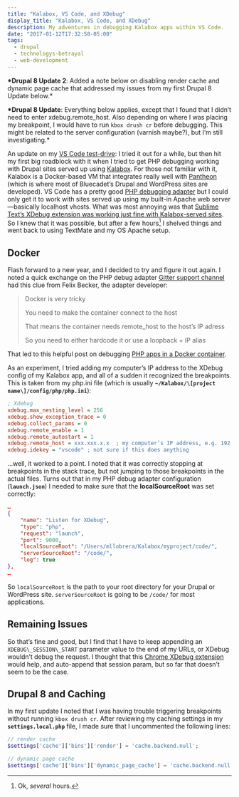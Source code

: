 ```yaml
---
title: "Kalabox, VS Code, and XDebug"
display_title: "Kalabox, VS Code, and XDebug"
description: My adventures in debugging Kalabox apps within VS Code.
date: "2017-01-12T17:32:58-05:00"
tags:
  - drupal
  - technologys-betrayal
  - web-development
---
```


**\*Drupal 8 Update 2**: Added a note below on disabling render cache and dynamic page cache that addressed my issues from my first Drupal 8 Update below.\*

**\*Drupal 8 Update**: Everything below applies, except that I found that I didn’t need to enter xdebug.remote_host. Also depending on where I was placing my breakpoint, I would have to run `kbox drush cr` before debugging. This might be related to the server configuration (varnish maybe?), but I’m still investigating.\*

An update on my [VS Code test-drive](/posts/trying-out-vs-code/): I tried it out for a while, but then hit my first big roadblock with it when I tried to get PHP debugging working with Drupal sites served up using [Kalabox](http://www.kalabox.io). For those not familiar with it, Kalabox is a Docker-based VM that integrates really well with [Pantheon](https://pantheon.io) (which is where most of Bluecadet’s Drupal and WordPress sites are developed). VS Code has a pretty good [PHP debugging adapter](https://github.com/felixfbecker/vscode-php-debug) but I could only get it to work with sites served up using my built-in Apache web server—basically localhost vhosts. What was most annoying was that [Sublime Text’s XDebug extension was working just fine with Kalabox-served sites](http://pantheon.kalabox.io/en/v2.1/users/tooling/#listen-for-incoming-xdebug-connections). So I knew that it was possible, but after a few hours[^1] I shelved things and went back to using TextMate and my OS Apache setup.

## Docker

Flash forward to a new year, and I decided to try and figure it out again. I noted a quick exchange on the PHP debug adapter [Gitter support channel](https://gitter.im/felixfbecker/vscode-php-debug) had this clue from Felix Becker, the adapter developer:

> Docker is very tricky
>
> You need to make the container connect to the host
>
> That means the container needs remote_host to the host’s IP adress
>
> So you need to either hardcode it or use a loopback + IP alias

That led to this helpful post on debugging [PHP apps in a Docker container](http://joenyland.me/blog/debug-a-php-app-in-a-docker-container-using-xdebug/).

As an experiment, I tried adding my computer’s IP address to the XDebug config of my Kalabox app, and all of a sudden it recognized the breakpoints. This is taken from my php.ini file (which is usually **`~/Kalabox/\[project name\]/config/php/php.ini`**):

```ini
; Xdebug
xdebug.max_nesting_level = 256
xdebug.show_exception_trace = 0
xdebug.collect_params = 0
xdebug.remote_enable = 1
xdebug.remote_autostart = 1
xdebug.remote_host = xxx.xxx.x.x  ; my computer’s IP address, e.g. 192.168.0.1
xdebug.idekey = "vscode" ; not sure if this does anything

```

…well, it worked to a point. I noted that it was correctly stopping at breakpoints in the stack trace, but not jumping to those breakpoints in the actual files. Turns out that in my PHP debug adapter configuration (**`launch.json`**) I needed to make sure that the **localSourceRoot** was set correctly:

```json
…
{
    "name": "Listen for XDebug",
    "type": "php",
    "request": "launch",
    "port": 9000,
    "localSourceRoot": "/Users/mllobrera/Kalabox/myproject/code/",
    "serverSourceRoot": "/code/",
    "log": true
},
…

```

So `localSourceRoot` is the path to your root directory for your Drupal or WordPress site. `serverSourceRoot` is going to be `/code/` for most applications.

## Remaining Issues

So that’s fine and good, but I find that I have to keep appending an `XDEBUG\_SESSION\_START` parameter value to the end of my URLs, or XDebug wouldn’t debug the request. I thought that this [Chrome XDebug extension](https://chrome.google.com/webstore/detail/xdebug-helper/eadndfjplgieldjbigjakmdgkmoaaaoc) would help, and auto-append that session param, but so far that doesn’t seem to be the case.

## Drupal 8 and Caching

In my first update I noted that I was having trouble triggering breakpoints without running `kbox drush cr`. After reviewing my caching settings in my **`settings.local.php`** file, I made sure that I uncommented the following lines:

```php
// render cache
$settings['cache']['bins']['render'] = 'cache.backend.null';

// dynamic page cache
$settings['cache']['bins']['dynamic_page_cache'] = 'cache.backend.null';

```

[^1]: Ok, _several_ hours.
